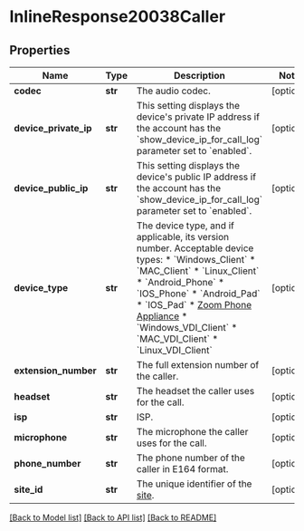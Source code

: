 # InlineResponse20038Caller

## Properties
Name | Type | Description | Notes
------------ | ------------- | ------------- | -------------
**codec** | **str** | The audio codec. | [optional] 
**device_private_ip** | **str** | This setting displays the device&#x27;s private IP address if the account has the &#x60;show_device_ip_for_call_log&#x60; parameter set to &#x60;enabled&#x60;. | [optional] 
**device_public_ip** | **str** | This setting displays the device&#x27;s public IP address if the account has the &#x60;show_device_ip_for_call_log&#x60; parameter set to &#x60;enabled&#x60;. | [optional] 
**device_type** | **str** | The device type, and if applicable, its version number. Acceptable device types:  * &#x60;Windows_Client&#x60;  * &#x60;MAC_Client&#x60;  * &#x60;Linux_Client&#x60;   * &#x60;Android_Phone&#x60;  * &#x60;IOS_Phone&#x60;  * &#x60;Android_Pad&#x60;  * &#x60;IOS_Pad&#x60;  * [Zoom Phone Appliance](https://support.zoom.us/hc/en-us/articles/360001299063#h_cc0dac0d-44aa-4fb6-8e39-359166c38715)  * &#x60;Windows_VDI_Client&#x60;  * &#x60;MAC_VDI_Client&#x60;  * &#x60;Linux_VDI_Client&#x60;  | [optional] 
**extension_number** | **str** | The full extension number of the caller. | [optional] 
**headset** | **str** | The headset the caller uses for the call. | [optional] 
**isp** | **str** | ISP. | [optional] 
**microphone** | **str** | The microphone the caller uses for the call. | [optional] 
**phone_number** | **str** | The phone number of the caller in E164 format. | [optional] 
**site_id** | **str** | The unique identifier of the [site](https://support.zoom.us/hc/en-us/articles/360020809672-Managing-multiple-sites). | [optional] 

[[Back to Model list]](../README.md#documentation-for-models) [[Back to API list]](../README.md#documentation-for-api-endpoints) [[Back to README]](../README.md)

